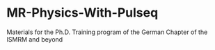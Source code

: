 # MR-Physics-With-Pulseq
Materials for the Ph.D. Training program of the German Chapter of the ISMRM and beyond
